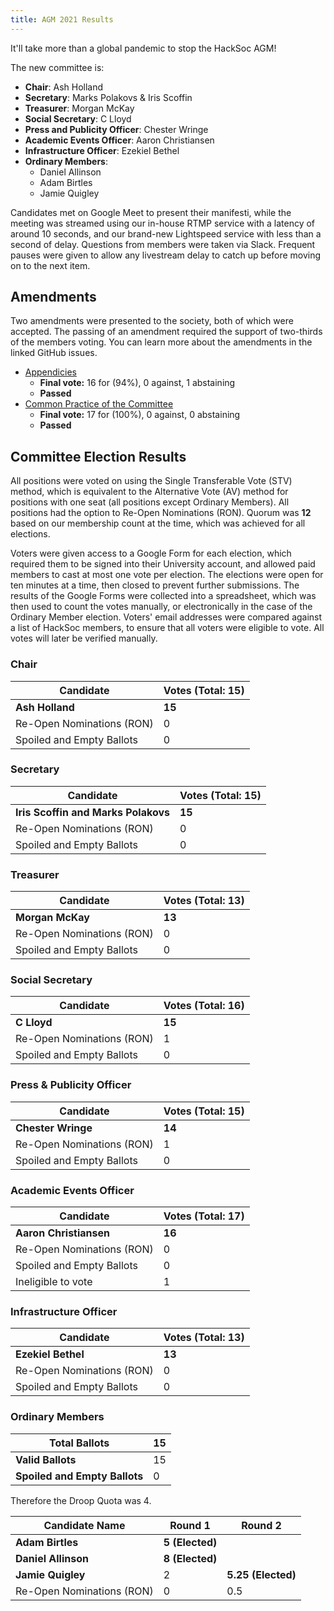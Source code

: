 ```yaml
---
title: AGM 2021 Results
---
```


It'll take more than a global pandemic to stop the HackSoc AGM!

The new committee is:

 - **Chair**: Ash Holland
 - **Secretary**: Marks Polakovs & Iris Scoffin
 - **Treasurer**: Morgan McKay
 - **Social Secretary**: C Lloyd
 - **Press and Publicity Officer**: Chester Wringe
 - **Academic Events Officer**: Aaron Christiansen
 - **Infrastructure Officer**: Ezekiel Bethel
 - **Ordinary Members**:
   - Daniel Allinson
   - Adam Birtles
   - Jamie Quigley

Candidates met on Google Meet to present their manifesti, while the meeting was streamed using our in-house RTMP service with a latency of around 10 seconds, and our brand-new Lightspeed service with less than a second of delay. Questions from members were taken via Slack. Frequent pauses were given to allow any livestream delay to catch up before moving on to the next item.

## Amendments

Two amendments were presented to the society, both of which were accepted. The passing of an amendment required the support of two-thirds of the members voting. You can learn more about the amendments in the linked GitHub issues.

 - [Appendicies](https://github.com/HackSoc/constitution/pull/8)
   - **Final vote:** 16 for (94%), 0 against, 1 abstaining
   - **Passed**
 - [Common Practice of the Committee](https://github.com/HackSoc/constitution/pull/11)
   - **Final vote:** 17 for (100%), 0 against, 0 abstaining
   - **Passed**

## Committee Election Results

All positions were voted on using the Single Transferable Vote (STV) method, which is equivalent to the Alternative Vote (AV) method for positions with one seat (all positions except Ordinary Members). All positions had the option to Re-Open Nominations (RON). Quorum was **12** based on our membership count at the time, which was achieved for all elections.

Voters were given access to a Google Form for each election, which required them to be signed into their University account, and allowed paid members to cast at most one vote per election. The elections were open for ten minutes at a time, then closed to prevent further submissions. The results of the Google Forms were collected into a spreadsheet, which was then used to count the votes manually, or electronically in the case of the Ordinary Member election. Voters' email addresses were compared against a list of HackSoc members, to ensure that all voters were eligible to vote. All votes will later be verified manually. 

### Chair

| Candidate                 | Votes (Total: 15) |
|---------------------------|-------------------|
| **Ash Holland**           | **15**            |
| Re-Open Nominations (RON) | 0                 |
| Spoiled and Empty Ballots | 0                 |

### Secretary

| Candidate                             | Votes (Total: 15) |
|---------------------------------------|-------------------|
| **Iris Scoffin and Marks Polakovs** | **15**            |
| Re-Open Nominations (RON)             | 0                 |
| Spoiled and Empty Ballots             | 0                 |
 
### Treasurer

| Candidate                 | Votes (Total: 13) |
|---------------------------|-------------------|
| **Morgan McKay**          | **13**            |
| Re-Open Nominations (RON) | 0                 |
| Spoiled and Empty Ballots | 0                 |

### Social Secretary

| Candidate                 | Votes (Total: 16) |
|---------------------------|-------------------|
| **C Lloyd**               | **15**            |
| Re-Open Nominations (RON) | 1                 |
| Spoiled and Empty Ballots | 0                 |

### Press & Publicity Officer

| Candidate                 | Votes (Total: 15) |
|---------------------------|-------------------|
| **Chester Wringe**        | **14**            |
| Re-Open Nominations (RON) | 1                 |
| Spoiled and Empty Ballots | 0                 |

### Academic Events Officer

| Candidate                 | Votes (Total: 17) |
|---------------------------|-------------------|
| **Aaron Christiansen**    | **16**            |
| Re-Open Nominations (RON) | 0                 |
| Spoiled and Empty Ballots | 0                 |
| Ineligible to vote        | 1                 |

### Infrastructure Officer

| Candidate                 | Votes (Total: 13) |
|---------------------------|-------------------|
| **Ezekiel Bethel**        | **13**            |
| Re-Open Nominations (RON) | 0                 |
| Spoiled and Empty Ballots | 0                 |

### Ordinary Members

| Total Ballots                 | 15 |
|-------------------------------|----|
| **Valid Ballots**             | 15 |
| **Spoiled and Empty Ballots** | 0  |

Therefore the Droop Quota was 4.

| **Candidate Name**        | **Round 1**     | **Round 2**        |
|---------------------------|-----------------|--------------------|
| **Adam Birtles**          | **5 (Elected)** |                    |
| **Daniel Allinson**       | **8 (Elected)** |                    |
| **Jamie Quigley**         | 2               | **5.25 (Elected)** |
| Re-Open Nominations (RON) | 0               | 0.5                |
